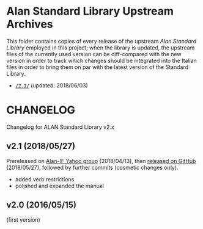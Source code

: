 # Alan Standard Library Upstream Archives

This folder contains copies of every release of the upstream _Alan Standard Library_ employed in this project; when the library is updated, the upstream files of the currently used version can be diff-compared with the new version in order to track which changes should be integrated into the Italian files in order to bring them on par with the latest version of the Standard Library.


- [`/2.1/`](./2.1/) (updated: 2018/06/03)


# CHANGELOG

Changelog for ALAN Standard Library v2.x

## v2.1 (2018/05/27)

Prereleased on [Alan-IF Yahoo group] (2018/04/13), then [released on GitHub] (2018/05/27), followed by further commits (cosmetic changes only).

- added verb restrictions
- polished and expanded the manual

## v2.0 (2016/05/15)

(first version)


[Alan-IF Yahoo group]: https://groups.yahoo.com/neo/groups/alan-if/files/ALAN%20Standard%20Library%20v2.1%20files/


[released on GitHub]: https://github.com/AnssiR66/AlanStdLib
